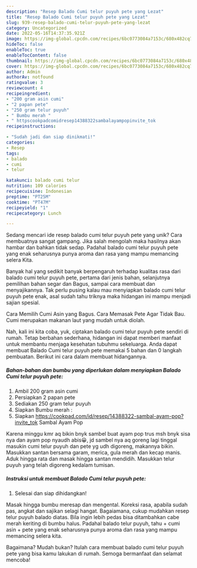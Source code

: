 ```yaml
---
description: "Resep Balado Cumi telur puyuh pete yang Lezat"
title: "Resep Balado Cumi telur puyuh pete yang Lezat"
slug: 939-resep-balado-cumi-telur-puyuh-pete-yang-lezat
category: Uncategorized
date: 2022-05-16T14:37:35.921Z
image: https://img-global.cpcdn.com/recipes/6bc0773084a7153c/680x482cq70/balado-cumi-telur-puyuh-pete-foto-resep-utama.jpg
hideToc: false
enableToc: true
enableTocContent: false
thumbnail: https://img-global.cpcdn.com/recipes/6bc0773084a7153c/680x482cq70/balado-cumi-telur-puyuh-pete-foto-resep-utama.jpg
cover: https://img-global.cpcdn.com/recipes/6bc0773084a7153c/680x482cq70/balado-cumi-telur-puyuh-pete-foto-resep-utama.jpg
author: Admin
authorAv: notfound
ratingvalue: 3
reviewcount: 4
recipeingredient:
- "200 gram asin cumi"
- "2 papan pete"
- "250 gram telur puyuh"
- " Bumbu merah "
- " httpscookpadcomidresep14388322sambalayampopinvite_tok                      Sambal Ayam Pop"
recipeinstructions:

- "Sudah jadi dan siap dinikmati!"
categories:
- Resep
tags:
- balado
- cumi
- telur

katakunci: balado cumi telur 
nutrition: 109 calories
recipecuisine: Indonesian
preptime: "PT25M"
cooktime: "PT47M"
recipeyield: "1"
recipecategory: Lunch

---
```





Sedang mencari ide resep balado cumi telur puyuh pete yang unik? Cara membuatnya sangat gampang. Jika salah mengolah maka hasilnya akan hambar dan bahkan tidak sedap. Padahal balado cumi telur puyuh pete yang enak seharusnya punya aroma dan rasa yang mampu memancing selera Kita.





Banyak hal yang sedikit banyak berpengaruh terhadap kualitas rasa dari balado cumi telur puyuh pete, pertama dari jenis bahan, selanjutnya pemilihan bahan segar dan Bagus, sampai cara membuat dan menyajikannya. Tak perlu pusing kalau mau menyiapkan balado cumi telur puyuh pete enak,      asal sudah tahu triknya maka hidangan ini mampu menjadi sajian spesial.














Cara Memilih Cumi Asin yang Bagus. Cara Memasak Pete Agar Tidak Bau. Cumi merupakan makanan laut yang mudah untuk diolah.






Nah, kali ini kita coba, yuk, ciptakan balado cumi telur puyuh pete sendiri di rumah. Tetap berbahan sederhana, hidangan ini dapat memberi manfaat untuk membantu menjaga kesehatan tubuhmu sekeluarga. Anda dapat membuat Balado Cumi telur puyuh pete memakai 5 bahan dan 0 langkah pembuatan. Berikut ini cara dalam membuat hidangannya.

<!--inarticleads1-->

##### Bahan-bahan dan bumbu yang diperlukan dalam menyiapkan Balado Cumi telur puyuh pete:

1. Ambil 200 gram asin cumi
1. Persiapkan 2 papan pete
1. Sediakan 250 gram telur puyuh
1. Siapkan  Bumbu merah :
1. Siapkan  https://cookpad.com/id/resep/14388322-sambal-ayam-pop?invite_tok                      Sambal Ayam Pop


Karena minggu kmr aq bikin bnyk sambel buat ayam pop trus msh bnyk sisa nya dan ayam pop nyaudh abis😀, jd sambel nya aq goreng lagi tinggal masukin cumi telur puyuh dan pete yg udh digoreng, makannya bikin. Masukkan santan bersama garam, merica, gula merah dan kecap manis. Aduk hingga rata dan masak hingga santan mendidih. Masukkan telur puyuh yang telah digoreng kedalam tumisan. 

<!--inarticleads2-->

##### Instruksi untuk membuat Balado Cumi telur puyuh pete:


1. Selesai dan siap dihidangkan!

Masak hingga bumbu meresap dan mengental. Koreksi rasa, apabila sudah pas, angkat dan sajikan selagi hangat. Bagaiamana, cukup mudahkan resep telur puyuh balado diatas. Bila ingin lebih pedas bisa ditambahkan cabe merah keriting di bumbu halus. Padahal balado telur puyuh, tahu + cumi asin + pete yang enak seharusnya punya aroma dan rasa yang mampu memancing selera kita. 

Bagaimana? Mudah bukan? Itulah cara membuat balado cumi telur puyuh pete yang bisa kamu lakukan di rumah. Semoga bermanfaat dan selamat mencoba!
